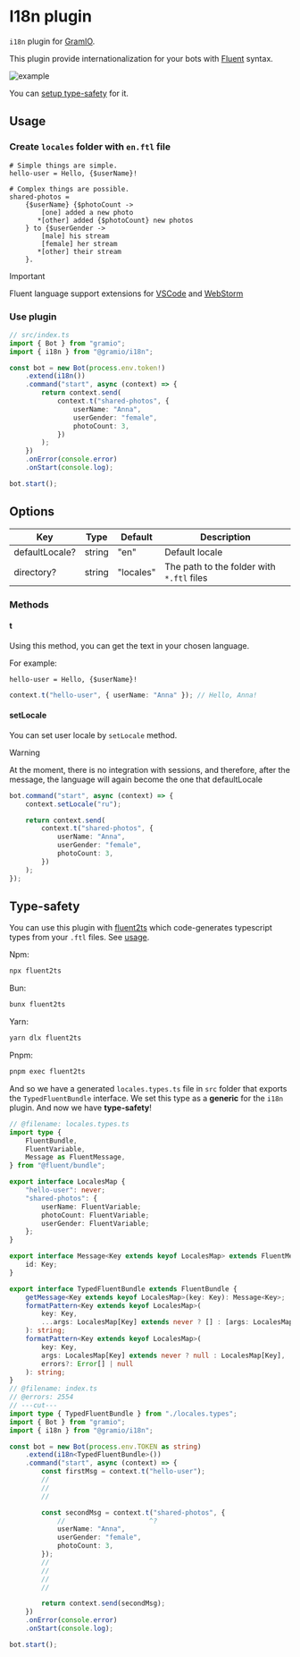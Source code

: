 # I18n plugin

`i18n` plugin for [GramIO](https://gramio.netlify.app/).

This plugin provide internationalization for your bots with [Fluent](https://projectfluent.org/) syntax.

![example](https://github.com/gramiojs/i18n/assets/57632712/47e04c22-f442-4a5a-b8b9-15b8512f7c4b)

You can [setup type-safety](#type-safety) for it.

## Usage

### Create `locales` folder with `en.ftl` file

```ftl
# Simple things are simple.
hello-user = Hello, {$userName}!

# Complex things are possible.
shared-photos =
    {$userName} {$photoCount ->
        [one] added a new photo
       *[other] added {$photoCount} new photos
    } to {$userGender ->
        [male] his stream
        [female] her stream
       *[other] their stream
    }.
```

> [!IMPORTANT]
> Fluent language support extensions for [VSCode](https://marketplace.visualstudio.com/items?itemName=macabeus.vscode-fluent) and [WebStorm](https://plugins.jetbrains.com/plugin/18416-fluent-language)

### Use plugin

```ts
// src/index.ts
import { Bot } from "gramio";
import { i18n } from "@gramio/i18n";

const bot = new Bot(process.env.token!)
    .extend(i18n())
    .command("start", async (context) => {
        return context.send(
            context.t("shared-photos", {
                userName: "Anna",
                userGender: "female",
                photoCount: 3,
            })
        );
    })
    .onError(console.error)
    .onStart(console.log);

bot.start();
```

## Options

| Key            | Type   | Default   | Description                               |
| -------------- | ------ | --------- | ----------------------------------------- |
| defaultLocale? | string | "en"      | Default locale                            |
| directory?     | string | "locales" | The path to the folder with `*.ftl` files |

### Methods

#### t

Using this method, you can get the text in your chosen language.

For example:

```ftl
hello-user = Hello, {$userName}!
```

```ts
context.t("hello-user", { userName: "Anna" }); // Hello, Anna!
```

#### setLocale

You can set user locale by `setLocale` method.

> [!WARNING]
> At the moment, there is no integration with sessions, and therefore, after the message, the language will again become the one that defaultLocale

```ts
bot.command("start", async (context) => {
    context.setLocale("ru");

    return context.send(
        context.t("shared-photos", {
            userName: "Anna",
            userGender: "female",
            photoCount: 3,
        })
    );
});
```

## Type-safety

You can use this plugin with [fluent2ts](https://github.com/kravetsone/fluent2ts) which code-generates typescript types from your `.ftl` files.
See [usage](https://github.com/kravetsone/fluent2ts?tab=readme-ov-file#usage).

Npm:

```bash [npm]
npx fluent2ts
```

Bun:

```bash [bun]
bunx fluent2ts
```

Yarn:

```bash [yarn]
yarn dlx fluent2ts
```

Pnpm:

```bash [pnpm]
pnpm exec fluent2ts
```

And so we have a generated `locales.types.ts` file in `src` folder that exports the `TypedFluentBundle` interface.
We set this type as a **generic** for the `i18n` plugin. And now we have **type-safety**!

```ts twoslash
// @filename: locales.types.ts
import type {
    FluentBundle,
    FluentVariable,
    Message as FluentMessage,
} from "@fluent/bundle";

export interface LocalesMap {
    "hello-user": never;
    "shared-photos": {
        userName: FluentVariable;
        photoCount: FluentVariable;
        userGender: FluentVariable;
    };
}

export interface Message<Key extends keyof LocalesMap> extends FluentMessage {
    id: Key;
}

export interface TypedFluentBundle extends FluentBundle {
    getMessage<Key extends keyof LocalesMap>(key: Key): Message<Key>;
    formatPattern<Key extends keyof LocalesMap>(
        key: Key,
        ...args: LocalesMap[Key] extends never ? [] : [args: LocalesMap[Key]]
    ): string;
    formatPattern<Key extends keyof LocalesMap>(
        key: Key,
        args: LocalesMap[Key] extends never ? null : LocalesMap[Key],
        errors?: Error[] | null
    ): string;
}
// @filename: index.ts
// @errors: 2554
// ---cut---
import type { TypedFluentBundle } from "./locales.types";
import { Bot } from "gramio";
import { i18n } from "@gramio/i18n";

const bot = new Bot(process.env.TOKEN as string)
    .extend(i18n<TypedFluentBundle>())
    .command("start", async (context) => {
        const firstMsg = context.t("hello-user");
        //
        //
        //

        const secondMsg = context.t("shared-photos", {
            //                     ^?
            userName: "Anna",
            userGender: "female",
            photoCount: 3,
        });
        //
        //
        //
        //

        return context.send(secondMsg);
    })
    .onError(console.error)
    .onStart(console.log);

bot.start();
```
